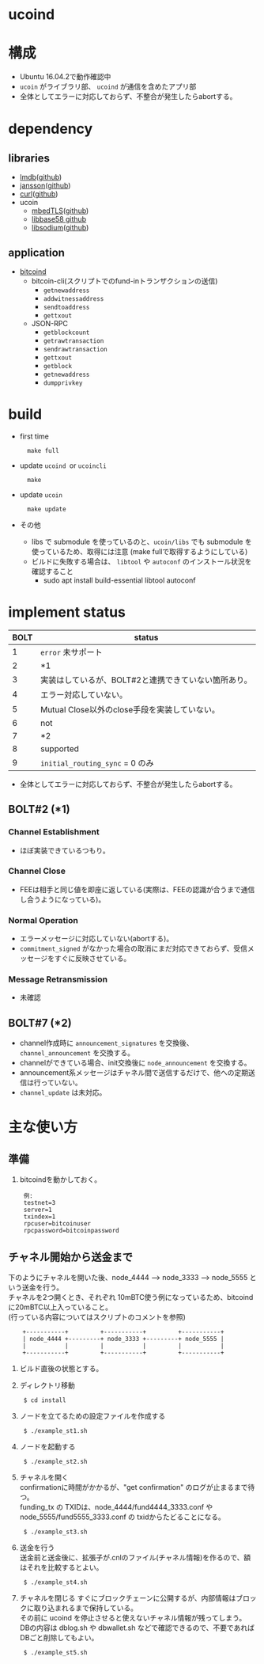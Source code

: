 ucoind
====

# 構成
* Ubuntu 16.04.2で動作確認中
* `ucoin` がライブラリ部、 `ucoind` が通信を含めたアプリ部
* 全体としてエラーに対応しておらず、不整合が発生したらabortする。


# dependency

## libraries

* [lmdb](https://symas.com/lightning-memory-mapped-database/)([github](https://github.com/LMDB/lmdb))
* [jansson](http://www.digip.org/jansson/)([github](https://github.com/akheron/jansson))
* [curl](https://curl.haxx.se/)([github](https://github.com/curl/curl))
* ucoin
    * [mbedTLS](https://tls.mbed.org/)([github](https://github.com/ARMmbed/mbedtls))
    * [libbase58 github](https://github.com/luke-jr/libbase58)
    * [libsodium](https://download.libsodium.org/doc/)([github](https://github.com/jedisct1/libsodium))


## application

* [bitcoind](https://github.com/bitcoin/bitcoin)
    * bitcoin-cli(スクリプトでのfund-inトランザクションの送信)
        * `getnewaddress`
        * `addwitnessaddress`
        * `sendtoaddress`
        * `gettxout`
    * JSON-RPC
        * `getblockcount`
        * `getrawtransaction`
        * `sendrawtransaction`
        * `gettxout`
        * `getblock`
        * `getnewaddress`
        * `dumpprivkey`


# build

* first time

        make full

* update `ucoind `or `ucoincli`

        make


* update `ucoin`

        make update

* その他
    * libs で submodule を使っているのと、`ucoin/libs` でも submodule を使っているため、取得には注意 (make fullで取得するようにしている)
    * ビルドに失敗する場合は、 `libtool` や `autoconf` のインストール状況を確認すること
        * sudo apt install build-essential libtool autoconf


# implement status

| BOLT | status |
|------|-------|
|  1   | `error` 未サポート  |
|  2   | \*1 |
|  3   | 実装はしているが、BOLT#2と連携できていない箇所あり。 |
|  4   | エラー対応していない。 |
|  5   | Mutual Close以外のclose手段を実装していない。 |
|  6   | not |
|  7   | \*2 |
|  8   | supported |
|  9   | `initial_routing_sync` = 0 のみ |

* 全体としてエラーに対応しておらず、不整合が発生したらabortする。


## BOLT#2 (\*1)
### Channel Establishment
* ほぼ実装できているつもり。


### Channel Close
* FEEは相手と同じ値を即座に返している(実際は、FEEの認識が合うまで通信し合うようになっている)。


### Normal Operation
* エラーメッセージに対応していない(abortする)。
* `commitment_signed` がなかった場合の取消にまだ対応できておらず、受信メッセージをすぐに反映させている。


### Message Retransmission
* 未確認


## BOLT#7 (\*2)
* channel作成時に `announcement_signatures` を交換後、`channel_announcement` を交換する。
* channelができている場合、init交換後に `node_announcement` を交換する。
* announcement系メッセージはチャネル間で送信するだけで、他への定期送信は行っていない。
* `channel_update` は未対応。



# 主な使い方

## 準備

1. bitcoindを動かしておく。

        例:
        testnet=3
        server=1
        txindex=1
        rpcuser=bitcoinuser
        rpcpassword=bitcoinpassword


## チャネル開始から送金まで

下のようにチャネルを開いた後、node_4444 --> node_3333 --> node_5555 という送金を行う。  
チャネルを2つ開くとき、それぞれ 10mBTC使う例になっているため、bitcoindに20mBTC以上入っていること。  
(行っている内容についてはスクリプトのコメントを参照)

        +-----------+         +-----------+         +-----------+
        | node_4444 +---------+ node_3333 +---------+ node_5555 |
        |           |         |           |         |           |
        +-----------+         +-----------+         +-----------+

1. ビルド直後の状態とする。

2. ディレクトリ移動

        $ cd install

3. ノードを立てるための設定ファイルを作成する

        $ ./example_st1.sh

4. ノードを起動する

        $ ./example_st2.sh

5. チャネルを開く  
        confirmationに時間がかかるが、"get confirmation" のログが止まるまで待つ。  
        funding_tx の TXIDは、node_4444/fund4444_3333.conf や node_5555/fund5555_3333.conf の txidからたどることになる。

        $ ./example_st3.sh

6. 送金を行う  
        送金前と送金後に、拡張子が.cnlのファイル(チャネル情報)を作るので、額はそれを比較するとよい。

        $ ./example_st4.sh

7. チャネルを閉じる
        すぐにブロックチェーンに公開するが、内部情報はブロックに取り込まれるまで保持している。  
        その前に ucoind を停止させると使えないチャネル情報が残ってしまう。  
        DBの内容は dblog.sh や dbwallet.sh などで確認できるので、不要であれば DBごと削除してもよい。

        $ ./example_st5.sh
